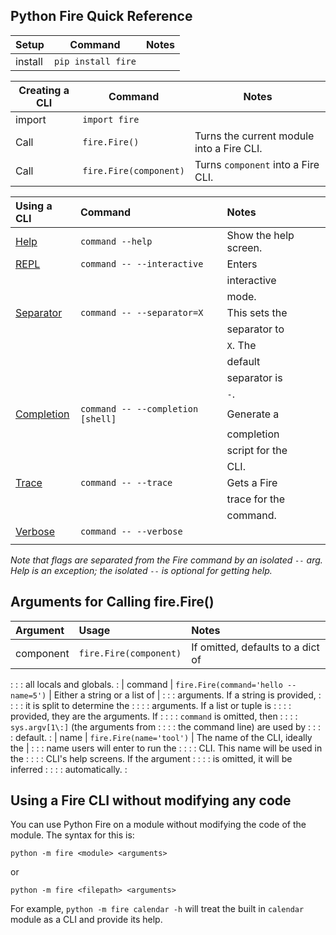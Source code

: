 ## Python Fire Quick Reference

| Setup   | Command             | Notes
| ------- | ------------------- | ----------
| install | `pip install fire`  |

| Creating a CLI | Command                | Notes
| ---------------| ---------------------- | ----------
| import         | `import fire`          |
| Call           | `fire.Fire()`          | Turns the current module into a Fire CLI.
| Call           | `fire.Fire(component)` | Turns `component` into a Fire CLI.

| Using a CLI                                | Command                           | Notes          |
| :----------------------------------------- | :----------------                 | :------------- |
| [Help](using-cli.md#help-flag)             | `command --help`                  | Show the help screen. |
| [REPL](using-cli.md#interactive-flag)      | `command -- --interactive`        | Enters         |
|                                            |                                   | interactive    |
|                                            |                                   | mode.          |
| [Separator](using-cli.md#separator-flag)   | `command -- --separator=X`        | This sets the  |
|                                            |                                   | separator to   |
|                                            |                                   | `X`. The       |
|                                            |                                   | default        |
|                                            |                                   | separator is   |
|                                            |                                   | `-`.           |
| [Completion](using-cli.md#completion-flag) | `command -- --completion [shell]` | Generate a     |
|                                            |                                   | completion     |
|                                            |                                   | script for the |
|                                            |                                   | CLI.           |
| [Trace](using-cli.md#trace-flag)           | `command -- --trace`              | Gets a Fire    |
|                                            |                                   | trace for the  |
|                                            |                                   | command.       |
| [Verbose](using-cli.md#verbose-flag)       | `command -- --verbose`            |                |
|                                            |                                   |                |

_Note that flags are separated from the Fire command by an isolated `--` arg.
Help is an exception; the isolated `--` is optional for getting help._

## Arguments for Calling fire.Fire()

| Argument  | Usage                     | Notes                                |
| :-------- | :------------------------ | :----------------------------------- |
| component | `fire.Fire(component)`    | If omitted, defaults to a dict of    |
:           :                           : all locals and globals.              :
| command   | `fire.Fire(command='hello --name=5')` | Either a string or a list of         |
:           :                           : arguments. If a string is provided,  :
:           :                           : it is split to determine the         :
:           :                           : arguments. If a list or tuple is     :
:           :                           : provided, they are the arguments. If :
:           :                           : `command` is omitted, then           :
:           :                           : `sys.argv[1\:]` (the arguments from  :
:           :                           : the command line) are used by        :
:           :                           : default.                             :
| name      | `fire.Fire(name='tool')`  | The name of the CLI, ideally the     |
:           :                           : name users will enter to run the     :
:           :                           : CLI. This name will be used in the   :
:           :                           : CLI's help screens. If the argument  :
:           :                           : is omitted, it will be inferred      :
:           :                           : automatically.                       :

## Using a Fire CLI without modifying any code

You can use Python Fire on a module without modifying the code of the module.
The syntax for this is:

`python -m fire <module> <arguments>`

or

`python -m fire <filepath> <arguments>`

For example, `python -m fire calendar -h` will treat the built in `calendar`
module as a CLI and provide its help.
